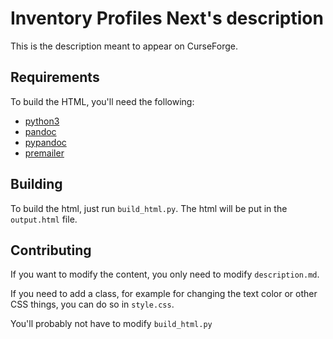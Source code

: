 # Inventory Profiles Next's description

This is the description meant to appear on CurseForge.

## Requirements

To build the HTML, you'll need the following:

- [python3](https://www.python.org/downloads/)
- [pandoc](https://pandoc.org/installing.html)
- [pypandoc](https://pypi.org/project/pypandoc/)
- [premailer](https://pypi.org/project/premailer/)

## Building

To build the html, just run `build_html.py`. The html will be put in the `output.html` file.

## Contributing

If you want to modify the content, you only need to modify `description.md`. 

If you need to add a class, for example for changing the text color or other CSS things, you can do so in `style.css`.

You'll probably not have to modify `build_html.py`

